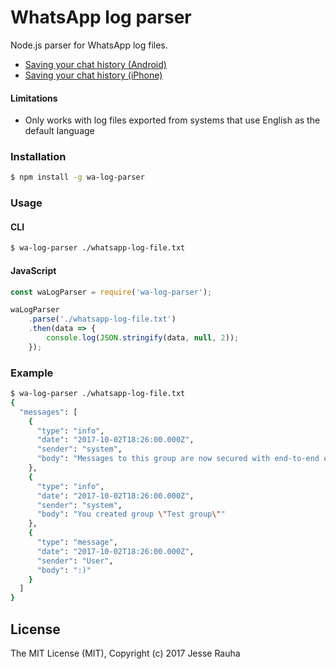# WhatsApp log parser

Node.js parser for WhatsApp log files.

- [Saving your chat history (Android)](https://faq.whatsapp.com/en/android/23756533/?category=5245251)
- [Saving your chat history (iPhone)](https://faq.whatsapp.com/en/iphone/20888066/#email)

#### Limitations
- Only works with log files exported from systems that use English as the default language

### Installation

```sh
$ npm install -g wa-log-parser
```

### Usage

#### CLI
```sh
$ wa-log-parser ./whatsapp-log-file.txt
```

#### JavaScript
```javascript
const waLogParser = require('wa-log-parser');

waLogParser
	.parse('./whatsapp-log-file.txt')
	.then(data => {
		console.log(JSON.stringify(data, null, 2));
	});
```
### Example

```sh
$ wa-log-parser ./whatsapp-log-file.txt
{                                                                                                                   
  "messages": [                                                                                                     
    {                                                                                                               
      "type": "info",                                                                                               
      "date": "2017-10-02T18:26:00.000Z",                                                                           
      "sender": "system",                                                                                           
      "body": "Messages to this group are now secured with end-to-end encryption. Tap for more info."               
    },                                                                                                              
    {                                                                                                               
      "type": "info",                                                                                               
      "date": "2017-10-02T18:26:00.000Z",                                                                           
      "sender": "system",                                                                                           
      "body": "You created group \"Test group\""                                                                    
    },                                                                                                              
    {                                                                                                               
      "type": "message",                                                                                            
      "date": "2017-10-02T18:26:00.000Z",                                                                           
      "sender": "User",                                                                                             
      "body": ":)"                                                                                                  
    }
  ]
}
```

## License
The MIT License (MIT), Copyright (c) 2017 Jesse Rauha